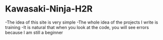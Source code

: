 # Kawasaki-Ninja-H2R
-The idea of this site is very simple
-The whole idea of the projects I write is training
-It is natural that when you look at the code, you will see errors because I am still a beginner